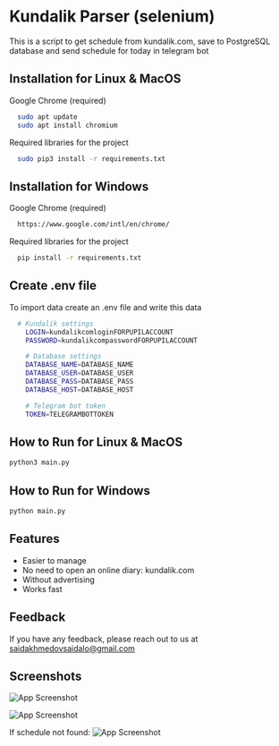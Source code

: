 
# Kundalik Parser (selenium)

This is a script to get schedule from kundalik.com, save to PostgreSQL database and send schedule for today in telegram bot


## Installation for Linux & MacOS

Google Chrome (required)

```bash
  sudo apt update
  sudo apt install chromium
```

Required libraries for the project

```bash
  sudo pip3 install -r requirements.txt
```    

## Installation for Windows

Google Chrome (required)

```bash
  https://www.google.com/intl/en/chrome/
```

Required libraries for the project

```bash
  pip install -r requirements.txt
```    
## Create .env file

To import data create an .env file and write this data

```bash
  # Kundalik settings
    LOGIN=kundalikcomloginFORPUPILACCOUNT
    PASSWORD=kundalikcompasswordFORPUPILACCOUNT

    # Database settings
    DATABASE_NAME=DATABASE_NAME
    DATABASE_USER=DATABASE_USER
    DATABASE_PASS=DATABASE_PASS
    DATABASE_HOST=DATABASE_HOST

    # Telegram bot token
    TOKEN=TELEGRAMBOTTOKEN
```
## How to Run for Linux & MacOS

```bash
python3 main.py
```

## How to Run for Windows

```bash
python main.py
```


## Features

- Easier to manage
- No need to open an online diary: kundalik.com
- Without advertising
- Works fast


## Feedback

If you have any feedback, please reach out to us at saidakhmedovsaidalo@gmail.com


## Screenshots

![App Screenshot](https://imgur.com/pGD0PN6.png)

![App Screenshot](https://imgur.com/WbbViHY.png)

If schedule not found: 
![App Screenshot](https://imgur.com/sqD7U2D.png)

